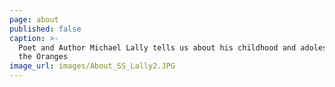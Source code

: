 ```yaml
---
page: about
published: false
caption: >-
  Poet and Author Michael Lally tells us about his childhood and adolescence in
  the Oranges
image_url: images/About_SS_Lally2.JPG
---
```


